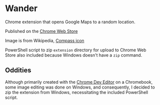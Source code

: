 Wander
=====

Chrome extension that opens Google Maps to a random location.

Published on the [Chrome Web Store](https://chrome.google.com/webstore/detail/wander/enlmcegliapfhohngccbdgehjdbhjpbm)

Image is from Wikipedia, [Compass icon](https://commons.wikimedia.org/wiki/File:Compass_icon_matte.svg)

PowerShell script to zip `extension` directory for upload to Chrome Web Store also included because Windows doesn't have a 	`zip` command.

Oddities
---

Although primarily created with the [Chrome Dev Editor](https://chrome.google.com/webstore/detail/chrome-dev-editor-develop/pnoffddplpippgcfjdhbmhkofpnaalpg?hl=en) on a Chromebook, some image editing was done on Windows, and consequently, I decided to zip the extension from Windows, necessitating the included PowerShell script.
